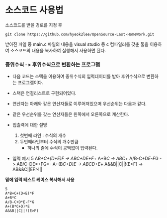 # 소스코드 사용법
소스코드를 받을 경로를 지정 후 
```
git clone https://github.com/hyeok2lee/OpenSource-Last-HomeWork.git
```
받아진 파일 중 main.c 파일의 내용을 visual studio 등 c 컴파일러를 갖춘 툴을 이용하여 소스코드의 내용을 복사하여 실행해서 사용하면 된다.

### 중위수식 -> 후위수식으로 변환하는 프로그램

- 다음 코드는 스택을 이용하여 중위수식의 입력데이터를 받아 후위수식으로 변환하는 프로그램이다.
- 스택은 연결리스트로 구현되어있다.
- 연산자는 아래와 같은 연산자들로 이루어져있으며 우선순위는 다음과 같다.


- 같은 우선순위를 갖는 연산자들은 왼쪽에서 오른쪽으로 계산한다.
- 입출력에 대한 설명
	1) 첫번째 라인 : 수식의 개수
    2) 두번째라인부터 수식의 개수만큼
    	- 하나의 줄에 수식이 공백없이 입력된다.
- 입력 예시
5
A*B+C+(D+E)*F		-> 		AB*C+DE+F*+
A+B*C				-> 		ABC*+
A/B-C+D*E-F*G		->		AB/C-DE*+FG*-
A+(B*C+D)*E			->		ABC*D+E*+
A&&B||C||!(E>F)		-> 		AB&&C||EF>!||

**밑에 입력 테스트 케이스 복사해서 사용**
```
5
A*B+C+(D+E)*F
A+B*C
A/B-C+D*E-F*G
A+(B*C+D)*E
A&&B||C||!(E>F)
```
